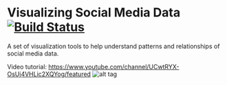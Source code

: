 # Visualizing Social Media Data [![Build Status](https://travis-ci.org/xbwei/Visualizing-Social-Media-Data.svg?branch=master)](https://travis-ci.org/xbwei/Visualizing-Social-Media-Data)

A set of visualization tools to help understand patterns and relationships of social media data.

Video tutorial: https://www.youtube.com/channel/UCwtRYX-OsUj4VHLic2XQYog/featured
![alt tag](https://github.com/xbwei/Visualizing-Social-Media-Data/blob/master/Visualize%20Twitter%20Data/twitter_network.png)
